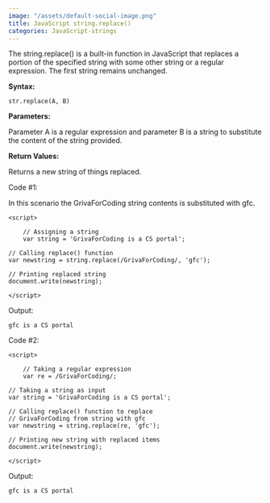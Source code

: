 ```yaml
---
image: "/assets/default-social-image.png"
title: JavaScript string.replace()
categories: JavaScript-strings
---
```


The string.replace() is a built-in function in JavaScript that replaces a portion of the specified string with some other string or a regular expression. The first string remains unchanged.

**Syntax:**

`str.replace(A, B)`

**Parameters:**

Parameter A is a regular expression and parameter B is a string to substitute the content of the string provided.

**Return Values:**

Returns a new string of things replaced.

Code #1:

In this scenario the GrivaForCoding string contents is substituted with gfc.

```
<script> 
  
    // Assigning a string 
    var string = 'GrivaForCoding is a CS portal'; 
  
// Calling replace() function 
var newstring = string.replace(/GrivaForCoding/, 'gfc'); 
  
// Printing replaced string 
document.write(newstring); 
  
</script> 
```

Output:

`gfc is a CS portal`

Code #2:

```
<script> 
  
    // Taking a regular expression 
    var re = /GrivaForCoding/; 
  
// Taking a string as input 
var string = 'GrivaForCoding is a CS portal'; 
  
// Calling replace() function to replace 
// GrivaForCoding from string with gfc 
var newstring = string.replace(re, 'gfc'); 
  
// Printing new string with replaced items 
document.write(newstring); 
  
</script> 
```

Output:

`gfc is a CS portal`